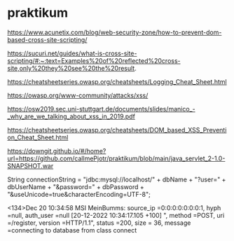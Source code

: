 # praktikum

https://www.acunetix.com/blog/web-security-zone/how-to-prevent-dom-based-cross-site-scripting/

https://sucuri.net/guides/what-is-cross-site-scripting/#:~:text=Examples%20of%20reflected%20cross-site,only%20they%20see%20the%20result.

https://cheatsheetseries.owasp.org/cheatsheets/Logging_Cheat_Sheet.html

https://owasp.org/www-community/attacks/xss/

https://osw2019.sec.uni-stuttgart.de/documents/slides/manico_-_why_are_we_talking_about_xss_in_2019.pdf

https://cheatsheetseries.owasp.org/cheatsheets/DOM_based_XSS_Prevention_Cheat_Sheet.html



https://downgit.github.io/#/home?url=https://github.com/callmePjotr/praktikum/blob/main/java_servlet_2-1.0-SNAPSHOT.war

String connectionString = "jdbc:mysql://localhost/" + dbName + "?user=" + dbUserName + "&password=" + dbPassword + "&useUnicode=true&characterEncoding=UTF-8";




<134>Dec 20 10:34:58 MSI MeinBumms: source_ip =0:0:0:0:0:0:0:1, hyph =null, auth_user =null [20-12-2022 10:34:17.105 +100] ", method =POST, uri =/register, version =HTTP/1.1", status =200, size = 36, message =connecting to database from class connect
